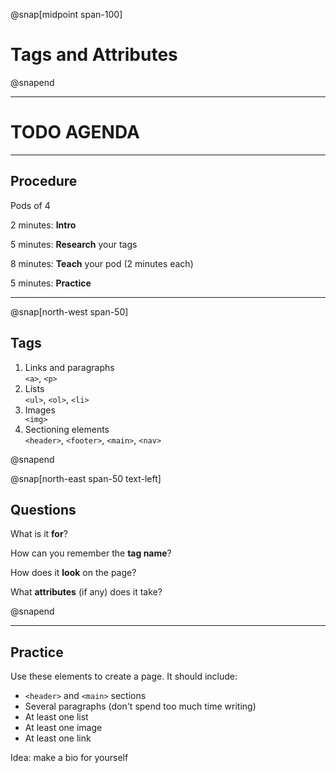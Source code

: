 @snap[midpoint span-100]
# Tags and Attributes
@snapend

---

# TODO AGENDA

---

## Procedure

Pods of 4

2 minutes: **Intro**

5 minutes: **Research** your tags

8 minutes: **Teach** your pod (2 minutes each)

5 minutes: **Practice**

---

@snap[north-west span-50]

## Tags

1. Links and paragraphs<div class="indent">`<a>`, `<p>`</div>
1. Lists<div class="indent">`<ul>`, `<ol>`, `<li>`</div>
1. Images<div class="indent">`<img>`</div>
1. Sectioning elements<div class="indent">`<header>`, `<footer>`, `<main>`, `<nav>`</div>

@snapend

@snap[north-east span-50 text-left]

## Questions

What is it **for**?

How can you remember the **tag name**?

How does it **look** on the page?

What **attributes** (if any) does it take?

@snapend

---

## Practice

Use these elements to create a page. It should include:

- `<header>` and `<main>` sections
- Several paragraphs (don't spend too much time writing)
- At least one list
- At least one image
- At least one link

Idea: make a bio for yourself
